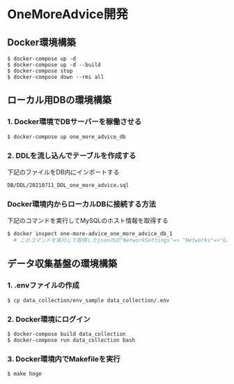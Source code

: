 # OneMoreAdvice開発

## Docker環境構築
```
$ docker-compose up -d
$ docker-compose up -d --build
$ docker-compose stop
$ docker-compose down --rmi all
```

## ローカル用DBの環境構築
### 1. Docker環境でDBサーバーを稼働させる
```
$ docker-compose up one_more_advice_db
```

### 2. DDLを流し込んでテーブルを作成する
下記のファイルをDB内にインポートする
```
DB/DDL/20210711_DDL_one_more_advice.sql
```

### Docker環境内からローカルDBに接続する方法
下記のコマンドを実行してMySQLのホスト情報を取得する
```sh
$ docker inspect one-more-advice_one_more_advice_db_1
  # このコマンドを実行して取得したjson内の"NetworkSettings"=> "Networks"=>"Gateway"のアドレスがMySQLへの接続に必要なホストとなる。
```
## データ収集基盤の環境構築
### 1. .envファイルの作成
```
$ cp data_collection/env_sample data_collection/.env
```

### 2. Docker環境にログイン
```
$ docker-compose build data_collection
$ docker-compose run data_collection bash
```

### 3. Docker環境内でMakefileを実行
```
$ make hoge
```
